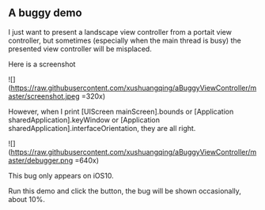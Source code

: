## A buggy demo

I just want to present a landscape view controller from a portait view controller, but sometimes (especially when the main thread is busy) the presented view controller will be misplaced.

Here is a screenshot

![](https://raw.githubusercontent.com/xushuangqing/aBuggyViewController/master/screenshot.jpeg =320x)

However, when I print [UIScreen mainScreen].bounds or [Application sharedApplication].keyWindow or [Application sharedApplication].interfaceOrientation, they are all right.

![](https://raw.githubusercontent.com/xushuangqing/aBuggyViewController/master/debugger.png =640x)

This bug only appears on iOS10.

Run this demo and click the button, the bug will be shown occasionally, about 10%.